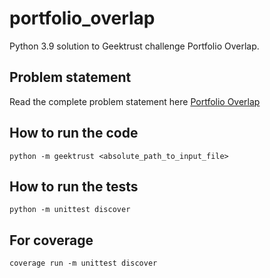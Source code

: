 # portfolio_overlap
Python 3.9 solution to Geektrust challenge Portfolio Overlap.

## Problem statement
Read the complete problem statement here [Portfolio Overlap](https://www.geektrust.in/coding-problem/backend/portfolio-overlap)


## How to run the code
```
python -m geektrust <absolute_path_to_input_file>
```

## How to run the tests

```
python -m unittest discover
```
## For coverage

```
coverage run -m unittest discover
```